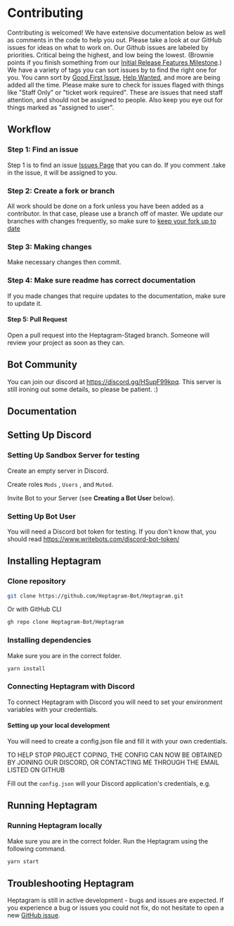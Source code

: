 # Contributing

Contributing is welcomed! We have extensive documentation below as well as comments in the code to help you out.
Please take a look at our GitHub issues for ideas on what to work on. Our Github issues are labeled by priorities. Critical being the highest, and low being the lowest. (Brownie points if you finish something from our [Initial Release Features Milestone](https://github.com/Heptagram-Bot/Heptagram/milestone/1).) We have a variety of tags you can sort issues by to find the right one for you. You cann sort by [Good First Issue](https://github.com/Heptagram-Bot/Heptagram/issues?q=is%3Aopen+is%3Aissue+label%3A%22good+first+issue%22), [Help Wanted](https://github.com/Heptagram-Bot/Heptagram/issues?q=is%3Aopen+is%3Aissue+label%3A%22%F0%9F%91%90+help+wanted+%F0%9F%91%90%22), and more are being added all the time. Please make sure to check for issues flaged with things like "Staff Only" or "ticket work required". These are issues that need staff attention, and should not be assigned to people. Also keep you eye out for things marked as "assigned to user".

## Workflow

### Step 1: Find an issue

Step 1 is to find an issue [Issues Page](https://github.com/Heptagram-Bot/Heptagram/issues) that you can do. If you comment .take in the issue, it will be assigned to you.

### Step 2: Create a fork or branch

All work should be done on a fork unless you have been added as a contributor. In that case, please use a branch off of master. We update our branches with changes frequently, so make sure to [keep your fork up to date](https://dev.to/giannellitech/keeping-your-fork-up-to-date-klh)

### Step 3: Making changes

Make necessary changes then commit.

### Step 4: Make sure readme has correct documentation

If you made changes that require updates to the documentation, make sure to update it.

#### Step 5: Pull Request

Open a pull request into the Heptagram-Staged branch. Someone will review your project as soon as they can.

## Bot Community

You can join our discord at <https://discord.gg/HSupF99kpq>. This server is still ironing out some details, so please be patient. :)

## Documentation

## Setting Up Discord

### Setting Up Sandbox Server for testing

Create an empty server in Discord.

Create roles `Mods` , `Users` , and  `Muted`.

Invite Bot to your Server (see **Creating a Bot User** below).

### Setting Up Bot User

You will need a Discord bot token for testing. If you don't know that, you should read <https://www.writebots.com/discord-bot-token/>

## Installing Heptagram

### Clone repository

```bash
git clone https://github.com/Heptagram-Bot/Heptagram.git
```

Or with GitHub CLI

```bash
gh repo clone Heptagram-Bot/Heptagram
```

### Installing dependencies

Make sure you are in the correct folder.

```bash
yarn install
```

### Connecting Heptagram with Discord

To connect Heptagram with Discord you will need to set your environment variables with your credentials.

#### Setting up your local development

You will need to create a config.json file and fill it with your own credentials.

TO HELP STOP PROJECT COPING, THE CONFIG CAN NOW BE OBTAINED BY JOINING OUR DISCORD, OR CONTACTING ME THROUGH THE EMAIL LISTED ON GITHUB

Fill out the `config.json` will your Discord application's credentials, e.g.

## Running Heptagram

### Running Heptagram locally

Make sure you are in the correct folder. Run the Heptagram using the following command.

```zsh
yarn start
```

## Troubleshooting Heptagram

Heptagram is still in active development - bugs and issues are expected. If you experience a bug or issues you could not fix, do not hesitate to open a new [GitHub issue](https://github.com/Heptagram-Bot/Heptagram/issues/new).
